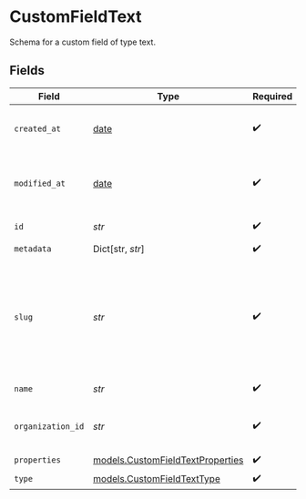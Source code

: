 # CustomFieldText

Schema for a custom field of type text.


## Fields

| Field                                                                                                                | Type                                                                                                                 | Required                                                                                                             | Description                                                                                                          |
| -------------------------------------------------------------------------------------------------------------------- | -------------------------------------------------------------------------------------------------------------------- | -------------------------------------------------------------------------------------------------------------------- | -------------------------------------------------------------------------------------------------------------------- |
| `created_at`                                                                                                         | [date](https://docs.python.org/3/library/datetime.html#date-objects)                                                 | :heavy_check_mark:                                                                                                   | Creation timestamp of the object.                                                                                    |
| `modified_at`                                                                                                        | [date](https://docs.python.org/3/library/datetime.html#date-objects)                                                 | :heavy_check_mark:                                                                                                   | Last modification timestamp of the object.                                                                           |
| `id`                                                                                                                 | *str*                                                                                                                | :heavy_check_mark:                                                                                                   | The ID of the object.                                                                                                |
| `metadata`                                                                                                           | Dict[str, *str*]                                                                                                     | :heavy_check_mark:                                                                                                   | N/A                                                                                                                  |
| `slug`                                                                                                               | *str*                                                                                                                | :heavy_check_mark:                                                                                                   | Identifier of the custom field. It'll be used as key when storing the value. Must be unique across the organization. |
| `name`                                                                                                               | *str*                                                                                                                | :heavy_check_mark:                                                                                                   | Name of the custom field.                                                                                            |
| `organization_id`                                                                                                    | *str*                                                                                                                | :heavy_check_mark:                                                                                                   | The ID of the organization owning the custom field.                                                                  |
| `properties`                                                                                                         | [models.CustomFieldTextProperties](../models/customfieldtextproperties.md)                                           | :heavy_check_mark:                                                                                                   | N/A                                                                                                                  |
| `type`                                                                                                               | [models.CustomFieldTextType](../models/customfieldtexttype.md)                                                       | :heavy_check_mark:                                                                                                   | N/A                                                                                                                  |